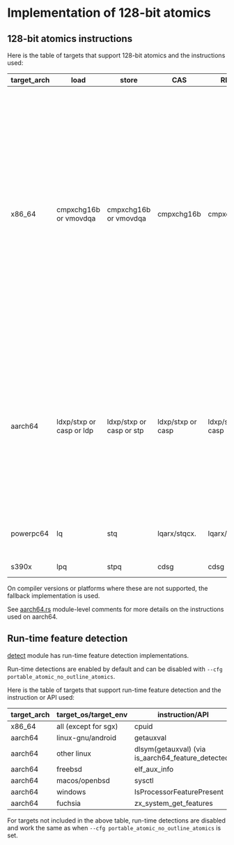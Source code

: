 # Implementation of 128-bit atomics

## 128-bit atomics instructions

Here is the table of targets that support 128-bit atomics and the instructions used:

| target_arch | load | store | CAS | RMW | note |
| ----------- | ---- | ----- | --- | --- | ---- |
| x86_64 | cmpxchg16b or vmovdqa | cmpxchg16b or vmovdqa | cmpxchg16b | cmpxchg16b | cmpxchg16b target feature required. vmovdqa requires Intel or AMD CPU with AVX. <br> Both compile-time and run-time detection are supported for cmpxchg16b. vmovdqa is currently run-time detection only.  <br> Requires rustc 1.59+ when cmpxchg16b target feature is enabled at compile-time, otherwise requires rustc 1.69+ |
| aarch64 | ldxp/stxp or casp or ldp | ldxp/stxp or casp or stp | ldxp/stxp or casp | ldxp/stxp or casp | casp requires lse target feature, ldp/stp requires lse2 target feature. <br> Both compile-time and run-time detection are supported for lse. lse2 is currently compile-time detection only.  <br> Requires rustc 1.59+ |
| powerpc64 | lq | stq | lqarx/stqcx. | lqarx/stqcx. | Little endian or target CPU pwr8+. <br> Requires nightly |
| s390x | lpq | stpq | cdsg | cdsg | Requires nightly |

On compiler versions or platforms where these are not supported, the fallback implementation is used.

See [aarch64.rs](aarch64.rs) module-level comments for more details on the instructions used on aarch64.

## Run-time feature detection

[detect](detect) module has run-time feature detection implementations.

Run-time detections are enabled by default and can be disabled with `--cfg portable_atomic_no_outline_atomics`.

Here is the table of targets that support run-time feature detection and the instruction or API used:

| target_arch | target_os/target_env | instruction/API |
| ----------- | -------------------- | --------------- |
| x86_64      | all (except for sgx) | cpuid           |
| aarch64     | linux-gnu/android    | getauxval       |
| aarch64     | other linux          | dlsym(getauxval) (via is_aarch64_feature_detected) |
| aarch64     | freebsd              | elf_aux_info    |
| aarch64     | macos/openbsd        | sysctl          |
| aarch64     | windows              | IsProcessorFeaturePresent |
| aarch64     | fuchsia              | zx_system_get_features |

For targets not included in the above table, run-time detections are disabled and work the same as when `--cfg portable_atomic_no_outline_atomics` is set.
